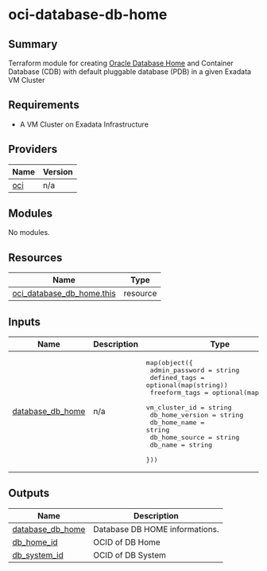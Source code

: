 # oci-database-db-home

## Summary
Terraform module for creating [Oracle Database Home](https://registry.terraform.io/providers/oracle/oci/latest/docs/resources/database_db_home) and Container Database (CDB) with default pluggable database (PDB) in a given Exadata VM Cluster

<!-- BEGIN_TF_DOCS -->
## Requirements

- A VM Cluster on Exadata Infrastructure

## Providers

| Name | Version |
|------|---------|
| <a name="provider_oci"></a> [oci](#provider\_oci) | n/a |

## Modules

No modules.

## Resources

| Name | Type |
|------|------|
| [oci_database_db_home.this](https://registry.terraform.io/providers/oracle/oci/latest/docs/resources/database_db_home) | resource |

## Inputs

| Name | Description | Type | Default | Required |
|------|-------------|------|---------|:--------:|
| <a name="input_database_db_home"></a> [database\_db\_home](#input\_database\_db\_home) | n/a | <pre>map(object({<br/>    admin_password   = string<br/>    defined_tags     = optional(map(string))<br/>    freeform_tags    = optional(map(string))<br/>    vm_cluster_id    = string<br/>    db_home_version  = string<br/>    db_home_name     = string<br/>    db_home_source   = string<br/>    db_name          = string<br/>  }))</pre> | n/a | yes |

## Outputs

| Name | Description |
|------|-------------|
| <a name="output_database_db_home"></a> [database\_db\_home](#output\_database\_db\_home) | Database DB HOME informations. |
| <a name="output_db_home_id"></a> [db\_home\_id](#output\_db\_home\_id) | OCID of DB Home |
| <a name="output_db_system_id"></a> [db\_system\_id](#output\_db\_system\_id) | OCID of DB System |
<!-- END_TF_DOCS -->